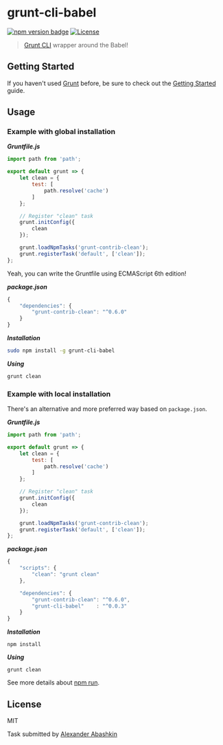# grunt-cli-babel

[![npm version badge](https://img.shields.io/npm/v/grunt-cli-babel.svg)](https://www.npmjs.org/package/grunt-cli-babel)
[![License](https://img.shields.io/badge/license-MIT-brightgreen.svg)](LICENSE.txt)


> [Grunt CLI](http://gruntjs.com/using-the-cli) wrapper around the Babel!


## Getting Started

If you haven't used [Grunt](http://gruntjs.com/) before, be sure to check out the [Getting Started](http://gruntjs.com/getting-started) guide.

## Usage

### Example with global installation

***Gruntfile.js***

```js
import path from 'path';

export default grunt => {
	let clean = {
		test: [
			path.resolve('cache')
		]
	};

	// Register "clean" task
	grunt.initConfig({ 
		clean 
	});

	grunt.loadNpmTasks('grunt-contrib-clean');
	grunt.registerTask('default', ['clean']);
};
```

Yeah, you can write the Gruntfile using ECMAScript 6th edition!

***package.json***

```js
{
	"dependencies": {
		"grunt-contrib-clean": "^0.6.0"
	}
}
```

***Installation***

```sh
sudo npm install -g grunt-cli-babel
```

***Using***

```sh
grunt clean
```

### Example with local installation

There's an alternative and more preferred way based on `package.json`. <br />

***Gruntfile.js***

```js
import path from 'path';

export default grunt => {
	let clean = {
		test: [
			path.resolve('cache')
		]
	};

	// Register "clean" task
	grunt.initConfig({ 
		clean 
	});

	grunt.loadNpmTasks('grunt-contrib-clean');
	grunt.registerTask('default', ['clean']);
};
```

***package.json***

```js
{
	"scripts": {
		"clean": "grunt clean"
	},

	"dependencies": {
		"grunt-contrib-clean": "^0.6.0",
		"grunt-cli-babel"    : "^0.0.3"
	}
}
```

***Installation***

```shell
npm install
```

***Using***

```shell
grunt clean
```

See more details about [npm run](https://docs.npmjs.com/misc/scripts).


## License

MIT

Task submitted by [Alexander Abashkin](https://github.com/monolithed)
